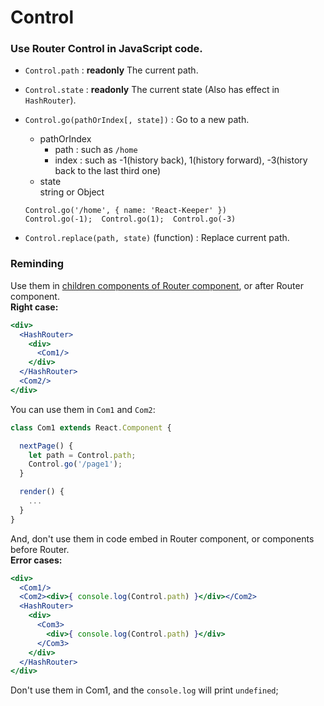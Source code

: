 # Control
### Use Router Control in JavaScript code.  
- `Control.path` : **readonly** The current path.  
- `Control.state` : **readonly** The current state (Also has effect in `HashRouter`).  
- `Control.go(pathOrIndex[, state])` : Go to a new path.  
  - pathOrIndex  
    * path : such as `/home`  
    * index : such as -1(history back), 1(history forward), -3(history back to the last third one)   
  - state  
    string or Object  

  ```
  Control.go('/home', { name: 'React-Keeper' })
  Control.go(-1);  Control.go(1);  Control.go(-3)
  ```
- `Control.replace(path, state)` (function) : Replace current path.

### Reminding
Use them in [children components of Router component](https://github.com/lanistor/react-keeper/issues/100#event-2050157177), or after Router component.  
**Right case:**  
```jsx
<div>
  <HashRouter>
    <div>
      <Com1/>
    </div>
  </HashRouter>
  <Com2/>
</div>
```
You can use them in `Com1` and `Com2`:  
```js
class Com1 extends React.Component {

  nextPage() {
    let path = Control.path;
    Control.go('/page1');
  }

  render() {
    ...
  }
}
```  

And, don't use them in code embed in Router component, or components before Router.  
**Error cases:**  
```jsx
<div>
  <Com1/>
  <Com2><div>{ console.log(Control.path) }</div></Com2>
  <HashRouter>
    <div>
      <Com3>
        <div>{ console.log(Control.path) }</div>
      </Com3>
    </div>
  </HashRouter>
</div>
```
Don't use them in Com1, and the `console.log` will print `undefined`;
